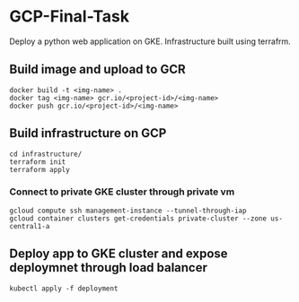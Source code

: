# GCP-Final-Task
Deploy a python web application on GKE. Infrastructure built using terrafrm.

## Build image and upload to GCR
```
docker build -t <img-name> .
docker tag <img-name> gcr.io/<project-id>/<img-name>
docker push gcr.io/<project-id>/<img-name>
```
## Build infrastructure on GCP
```
cd infrastructure/
terraform init
terraform apply
```
### Connect to private GKE cluster through private vm
```
gcloud compute ssh management-instance --tunnel-through-iap
gcloud container clusters get-credentials private-cluster --zone us-central1-a
```
## Deploy app to GKE cluster and expose deploymnet through load balancer
```
kubectl apply -f deployment
```

